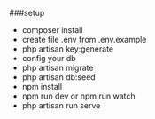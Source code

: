 ###setup
* composer install
* create file .env from .env.example
* php artisan key:generate
* config your db
* php artisan migrate
* php artisan db:seed
* npm install
* npm run dev or npm run watch 
* php artisan run serve

